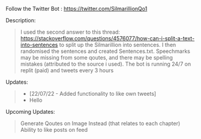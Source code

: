 Follow the Twitter Bot : https://twitter.com/SilmarillionQo1

Description:
> I used the second answer to this thread: https://stackoverflow.com/questions/4576077/how-can-i-split-a-text-into-sentences to split up the Silmarillion into sentences. I then randomised the sentences and created Sentences.txt. Speechmarks may be missing from some qoutes, and there may be spelling mistakes (attributed to the source i used). The bot is running 24/7 on replit (paid) and tweets every 3 hours

Updates:
> - [22/07/22 - Added functionality to like own tweets]
> - Hello

Upcoming Updates:
> Generate Qoutes on Image Instead (that relates to each chapter)
> Ability to like posts on feed
